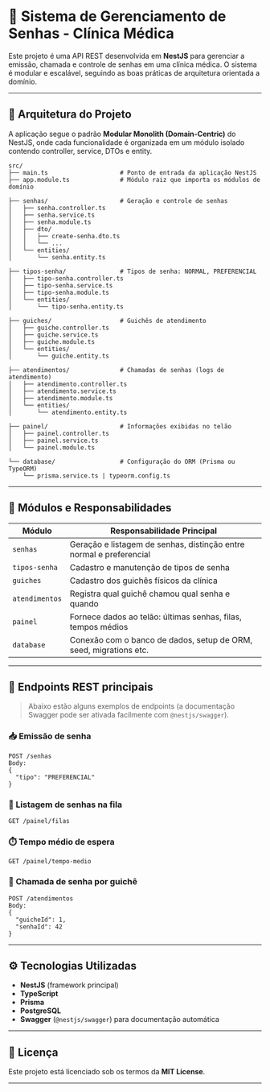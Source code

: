 # 🏥 Sistema de Gerenciamento de Senhas - Clínica Médica

Este projeto é uma API REST desenvolvida em **NestJS** para gerenciar a emissão, chamada e controle de senhas em uma clínica médica. O sistema é modular e escalável, seguindo as boas práticas de arquitetura orientada a domínio.

---

## 📐 Arquitetura do Projeto

A aplicação segue o padrão **Modular Monolith (Domain-Centric)** do NestJS, onde cada funcionalidade é organizada em um módulo isolado contendo controller, service, DTOs e entity.

```
src/
├── main.ts                    # Ponto de entrada da aplicação NestJS
├── app.module.ts              # Módulo raiz que importa os módulos de domínio

├── senhas/                    # Geração e controle de senhas
│   ├── senha.controller.ts
│   ├── senha.service.ts
│   ├── senha.module.ts
│   ├── dto/
│   │   ├── create-senha.dto.ts
│   │   └── ...
│   └── entities/
│       └── senha.entity.ts

├── tipos-senha/               # Tipos de senha: NORMAL, PREFERENCIAL
│   ├── tipo-senha.controller.ts
│   ├── tipo-senha.service.ts
│   ├── tipo-senha.module.ts
│   └── entities/
│       └── tipo-senha.entity.ts

├── guiches/                   # Guichês de atendimento
│   ├── guiche.controller.ts
│   ├── guiche.service.ts
│   ├── guiche.module.ts
│   └── entities/
│       └── guiche.entity.ts

├── atendimentos/              # Chamadas de senhas (logs de atendimento)
│   ├── atendimento.controller.ts
│   ├── atendimento.service.ts
│   ├── atendimento.module.ts
│   └── entities/
│       └── atendimento.entity.ts

├── painel/                    # Informações exibidas no telão
│   ├── painel.controller.ts
│   ├── painel.service.ts
│   └── painel.module.ts

└── database/                  # Configuração do ORM (Prisma ou TypeORM)
    └── prisma.service.ts | typeorm.config.ts
```

---

## 🧩 Módulos e Responsabilidades

| Módulo         | Responsabilidade Principal                                              |
|----------------|--------------------------------------------------------------------------|
| `senhas`       | Geração e listagem de senhas, distinção entre normal e preferencial     |
| `tipos-senha`  | Cadastro e manutenção de tipos de senha                                 |
| `guiches`      | Cadastro dos guichês físicos da clínica                                 |
| `atendimentos` | Registra qual guichê chamou qual senha e quando                         |
| `painel`       | Fornece dados ao telão: últimas senhas, filas, tempos médios            |
| `database`     | Conexão com o banco de dados, setup de ORM, seed, migrations etc.       |

---

## 🚀 Endpoints REST principais

> Abaixo estão alguns exemplos de endpoints (a documentação Swagger pode ser ativada facilmente com `@nestjs/swagger`).

### 📥 Emissão de senha

```http
POST /senhas
Body:
{
  "tipo": "PREFERENCIAL"
}
```

### 🧾 Listagem de senhas na fila

```http
GET /painel/filas
```

### ⏱️ Tempo médio de espera

```http
GET /painel/tempo-medio
```

### 📣 Chamada de senha por guichê

```http
POST /atendimentos
Body:
{
  "guicheId": 1,
  "senhaId": 42
}
```

---

## ⚙️ Tecnologias Utilizadas

- **NestJS** (framework principal)
- **TypeScript**
- **Prisma**
- **PostgreSQL**
- **Swagger** (`@nestjs/swagger`) para documentação automática

---

## 📄 Licença

Este projeto está licenciado sob os termos da **MIT License**.

---
